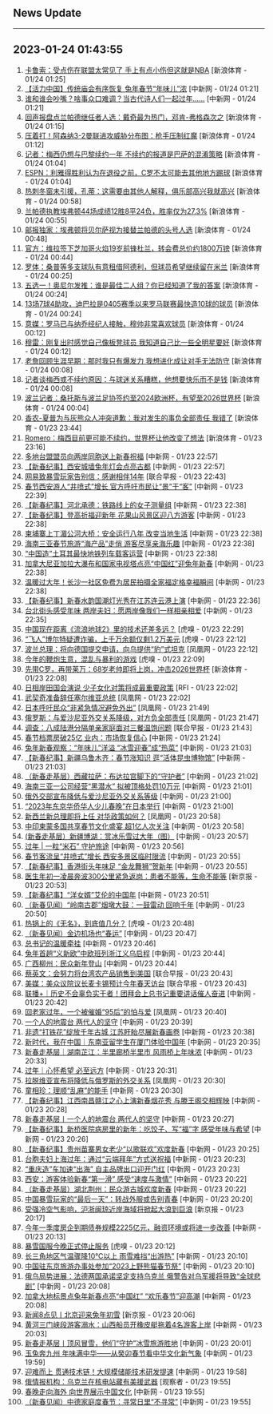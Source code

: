 ## News Update
---
2023-01-24 01:43:55
---
1. <a target="_blank" href="https://k.sina.cn/article_2018499075_784fda0302001l6dp.html?from=sports&subch=osport">卡鲁索：受点伤在联盟太常见了 手上有点小伤但这就是NBA</a> [新浪体育 - 01/24 01:25]
2. <a target="_blank" href="http://www.chinanews.com//cj/2023/01-24/9940993.shtml">【活力中国】传统庙会有序恢复 兔年春节“年味儿”浓</a> [中新网 - 01/24 01:21]
3. <a target="_blank" href="http://www.chinanews.com//cul/2023/01-24/9940992.shtml">谁和谁会吵嘴？啥事众口难调？当古代诗人们一起过年……</a> [中新网 - 01/24 01:21]
4. <a target="_blank" href="https://k.sina.cn/article_2018499075_784fda0302001l6dk.html?from=sports&subch=osport">回声报盘点兰帕德继任者人选：戴奇最为热门，邓肯-弗格森次之</a> [新浪体育 - 01/24 01:15]
5. <a target="_blank" href="https://k.sina.cn/article_2018499075_784fda0302001l6dh.html?from=sports&subch=osport">压着打！阿森纳3-2曼联进攻威胁分布图：枪手压制红魔</a> [新浪体育 - 01/24 01:12]
6. <a target="_blank" href="https://k.sina.cn/article_2018499075_784fda0302001l6dc.html?from=sports&subch=osport">记者：梅西仍想与巴黎续约一年 不续约的报道是巴萨的混淆策略</a> [新浪体育 - 01/24 01:04]
7. <a target="_blank" href="https://k.sina.cn/article_2018499075_784fda0302001l6db.html?from=sports&subch=osport">ESPN：利雅得胜利认为在退役之前，C罗不太可能去其他地方踢球</a> [新浪体育 - 01/24 01:04]
8. <a target="_blank" href="https://k.sina.cn/article_2018499075_784fda0302001l6da.html?from=sports&subch=osport">热刺冬窗未引援，孔蒂：这需要由其他人解释，俱乐部高兴我就高兴</a> [新浪体育 - 01/24 00:58]
9. <a target="_blank" href="https://k.sina.cn/article_2018499075_784fda0302001l6d8.html?from=sports&subch=osport">兰帕德执教埃弗顿44场成绩12胜8平24负，胜率仅为27.3%</a> [新浪体育 - 01/24 00:55]
10. <a target="_blank" href="https://k.sina.cn/article_2018499075_784fda0302001l6d5.html?from=sports&subch=osport">邮报独家：埃弗顿将贝尔萨视为接替兰帕德的头号人选</a> [新浪体育 - 01/24 00:48]
11. <a target="_blank" href="https://k.sina.cn/article_2018499075_784fda0302001l6d3.html?from=sports&subch=osport">官方：维拉签下芝加哥火焰19岁前锋杜兰，转会费总价约1800万镑</a> [新浪体育 - 01/24 00:44]
12. <a target="_blank" href="https://k.sina.cn/article_2018499075_784fda0302001l6cv.html?from=sports&subch=osport">罗体：桑普等多支球队有意租借阿德利，但球员希望继续留在米兰</a> [新浪体育 - 01/24 00:25]
13. <a target="_blank" href="https://k.sina.cn/article_2018499075_784fda0302001l6cs.html?from=sports&subch=osport">五选一！奥尼尔发推：谁是最佳二人组？你已经知道了我的答案</a> [新浪体育 - 01/24 00:24]
14. <a target="_blank" href="https://k.sina.cn/article_2018499075_784fda0302001l6cu.html?from=sports&subch=osport">13场7球4助攻，迪巴拉是0405赛季以来罗马联赛最快造10球的球员</a> [新浪体育 - 01/24 00:24]
15. <a target="_blank" href="https://k.sina.cn/article_2018499075_784fda0302001l6co.html?from=sports&subch=osport">意媒：罗马已与纳乔经纪人接触，穆帅非常喜欢球员</a> [新浪体育 - 01/24 00:12]
16. <a target="_blank" href="https://k.sina.cn/article_2018499075_784fda0302001l6cq.html?from=sports&subch=osport">穆雷：刚复出时感觉自己像板凳球员 我知道自己比一些全明星要好</a> [新浪体育 - 01/24 00:12]
17. <a target="_blank" href="https://k.sina.cn/article_2018499075_784fda0302001l6cp.html?from=sports&subch=osport">老詹回顾生涯早期：那时我只有爆发力 我想进化成让对手无法防守</a> [新浪体育 - 01/24 00:08]
18. <a target="_blank" href="https://k.sina.cn/article_2018499075_784fda0302001l6cm.html?from=sports&subch=osport">记者谈梅西或不续约原因：与球迷关系糟糕，他想要快乐而不是钱</a> [新浪体育 - 01/24 00:08]
19. <a target="_blank" href="https://k.sina.cn/article_2018499075_784fda0302001l6ck.html?from=sports&subch=osport">波兰记者：桑托斯与波兰足协签约至2024欧洲杯，有望至2026世界杯</a> [新浪体育 - 01/24 00:04]
20. <a target="_blank" href="https://k.sina.cn/article_2018499075_784fda0302001l6ca.html?from=sports&subch=osport">香农-夏普为与灰熊众人冲突道歉：我对发生的事负全部责任 我错了</a> [新浪体育 - 01/23 23:44]
21. <a target="_blank" href="https://k.sina.cn/article_1698513182_653d411e04001daox.html?from=sports&subch=osport">Romero：梅西目前更可能不续约，世界杯让他改变了想法</a> [新浪体育 - 01/23 23:16]
22. <a target="_blank" href="http://www.chinanews.com//shipin/cns-d/2023/01-23/news949482.shtml">多地台盟盟员向两岸同胞送上新春祝福</a> [中新网 - 01/23 22:57]
23. <a target="_blank" href="http://www.chinanews.com//shipin/cns-d/2023/01-23/news949481.shtml">【新春纪事】西安城墙兔年灯会点亮古都</a> [中新网 - 01/23 22:57]
24. <a target="_blank" href="https://www.zaobao.com/realtime/china/story20230123-1355823">网易致暴雪玩家告别信：感谢相伴14年</a> [联合早报 - 01/23 22:43]
25. <a target="_blank" href="http://www.chinanews.com//sh/2023/01-23/9940983.shtml">春节西安游人“井喷式”增长 官方呼吁市民让“景”于“客”</a> [中新网 - 01/23 22:39]
26. <a target="_blank" href="http://www.chinanews.com//shipin/cns/2023/01-23/news949476.shtml">【新春纪事】河北承德：铁路线上的女子测量组</a> [中新网 - 01/23 22:38]
27. <a target="_blank" href="http://www.chinanews.com//shipin/cns-d/2023/01-23/news949478.shtml">【新春纪事】登高祈福迎新年 花果山风景区迎八方游客</a> [中新网 - 01/23 22:38]
28. <a target="_blank" href="http://www.chinanews.com//shipin/cns-d/2023/01-23/news949477.shtml">柬埔寨上丁湄公河大桥：安全运行八年 改变当地生活</a> [中新网 - 01/23 22:38]
29. <a target="_blank" href="http://www.chinanews.com//cj/2023/01-23/9940982.shtml">海南三亚春节旅游“海产品”走俏  游客尽享亲海乐趣</a> [中新网 - 01/23 22:38]
30. <a target="_blank" href="http://www.chinanews.com//shipin/cns-d/2023/01-23/news949480.shtml">“中国造”土耳其最快地铁列车载客运营</a> [中新网 - 01/23 22:38]
31. <a target="_blank" href="http://www.chinanews.com//shipin/cns-d/2023/01-23/news949479.shtml">加拿大尼亚加拉大瀑布和国家电视塔点亮“中国红”迎兔年新春</a> [中新网 - 01/23 22:38]
32. <a target="_blank" href="http://www.chinanews.com//shipin/cns-d/2023/01-23/news949475.shtml">温暖过大年！长沙一社区免费为居民拍摄全家福定格幸福瞬间</a> [中新网 - 01/23 22:38]
33. <a target="_blank" href="http://www.chinanews.com//shipin/cns-d/2023/01-23/news949474.shtml">【新春纪事】新春水韵国潮灯光秀在江苏连云港上演</a> [中新网 - 01/23 22:36]
34. <a target="_blank" href="http://www.chinanews.com//shipin/cns-d/2023/01-23/news949473.shtml">台北街头感受年味 两岸夫妇：愿两岸像我们一样相亲相爱</a> [中新网 - 01/23 22:35]
35. <a target="_blank" href="https://www.huxiu.com/article/776677.html">中国现在距离《流浪地球2》里的技术还差多远？</a> [虎嗅 - 01/23 22:29]
36. <a target="_blank" href="https://www.huxiu.com/article/776637.html">“飞人”博尔特疑遭诈骗，上千万余额仅剩1.2万美元</a> [虎嗅 - 01/23 22:12]
37. <a target="_blank" href="https://news.ifeng.com/c/8MojldW4H6f">波兰总理：将向德国提交申请，向乌提供“豹”式坦克</a> [凤凰网 - 01/23 22:12]
38. <a target="_blank" href="https://www.huxiu.com/article/776663.html">今年的鞭炮生意，混乱与暴利的游戏</a> [虎嗅 - 01/23 22:09]
39. <a target="_blank" href="https://k.sina.cn/article_6645066132_18c13a994020012393.html?from=sports&subch=osport">先带C罗，再带莱万：68岁老帅即将上岗，冲击2026世界杯</a> [新浪体育 - 01/23 22:08]
40. <a target="_blank" href="https://www.rfi.fr/cn/%E8%BF%90%E5%8A%A8%E5%A4%A9%E5%9C%B0/20230123-%E4%B9%94%E7%A7%91%E7%BB%B4%E5%A5%87%E6%9C%AA%E5%8F%97%E8%85%BF%E4%BC%A4%E5%BD%B1%E5%93%8D-%E6%BE%B3%E7%BD%91%E7%9B%B4%E8%90%BD%E4%B8%89%E8%BD%BB%E6%9D%BE%E9%97%AF%E5%85%A58%E5%BC%BA">日相岸田国会演说 少子女化对策将成最重要政策</a> [RFI - 01/23 22:02]
41. <a target="_blank" href="https://news.ifeng.com/c/8Moiq2fxZJu">武契奇准备辞任塞尔维亚总统</a> [凤凰网 - 01/23 22:02]
42. <a target="_blank" href="https://news.ifeng.com/c/8MohGftv72k">日本呼吁民众“非紧急情况避免外出”</a> [凤凰网 - 01/23 21:49]
43. <a target="_blank" href="https://news.ifeng.com/c/8MogKtG2Uyo">俄罗斯：与爱沙尼亚外交关系降级，对方负全部责任</a> [凤凰网 - 01/23 21:47]
44. <a target="_blank" href="https://www.zaobao.com/realtime/china/story20230123-1355822">调查：八成陆港分隔单亲家庭面对三餐温饱问题</a> [联合早报 - 01/23 21:43]
45. <a target="_blank" href="http://www.chinanews.com//cul/2023/01-23/9940979.shtml">春节档票房破25亿 业内：市场恢复信心</a> [中新网 - 01/23 21:24]
46. <a target="_blank" href="http://www.chinanews.com//sh/2023/01-23/9940976.shtml">兔年新春观察：“年味儿”洋溢 “冰雪迎春”成“热菜”</a> [中新网 - 01/23 21:03]
47. <a target="_blank" href="http://www.chinanews.com//sh/shipin/cns/2023/01-23/news949472.shtml">【新春纪事】新疆乌鲁木齐：春节涨知识 逛“活体昆虫博物馆”</a> [中新网 - 01/23 21:03]
48. <a target="_blank" href="http://www.chinanews.com//tp/2023/01-23/9940977.shtml">（新春走基层）西藏拉萨：布达拉宫脚下的“守护者”</a> [中新网 - 01/23 21:02]
49. <a target="_blank" href="http://www.chinanews.com//sh/2023/01-23/9940973.shtml">海南三亚一公司经营“黑潜水” 拟被顶格处罚10万元</a> [中新网 - 01/23 21:01]
50. <a target="_blank" href="http://www.chinanews.com//gj/2023/01-23/9940975.shtml">俄外交部宣布降低与爱沙尼亚外交关系等级</a> [中新网 - 01/23 21:00]
51. <a target="_blank" href="http://www.chinanews.com//hr/2023/01-23/9940971.shtml">“2023年东京华侨华人少儿春晚”在日本举行</a> [中新网 - 01/23 21:00]
52. <a target="_blank" href="https://news.ifeng.com/c/8ModTy838uh">新西兰新总理即将上任 对华政策如何？</a> [凤凰网 - 01/23 20:58]
53. <a target="_blank" href="http://www.chinanews.com//cul/2023/01-23/9940950.shtml">中印柬蒙多国共享春节文化盛宴 超1亿人次关注</a> [中新网 - 01/23 20:58]
54. <a target="_blank" href="http://www.chinanews.com//sh/2023/01-23/9940970.shtml">(新春走基层）新疆博湖：赏冰乐雪过大年（图）</a> [中新网 - 01/23 20:57]
55. <a target="_blank" href="http://www.chinanews.com//sh/2023/01-23/9940974.shtml">过年 | 一粒“米石” 守护旅途</a> [中新网 - 01/23 20:56]
56. <a target="_blank" href="http://www.chinanews.com//sh/2023/01-23/9940946.shtml">春节客流呈“井喷式”增长 西安多景区临时限流</a> [中新网 - 01/23 20:55]
57. <a target="_blank" href="http://www.chinanews.com//ga/shipin/cns-d/2023/01-23/news949471.shtml">【新春纪事】香港街头年味足 “金龙舞狮”贺新年</a> [中新网 - 01/23 20:55]
58. <a target="_blank" href="https://www.bjnews.com.cn/detail-1674478479168778.html">医生年初一凌晨奔波300公里紧急返岗：患者不能等，生命不能等</a> [新京报 - 01/23 20:53]
59. <a target="_blank" href="http://www.chinanews.com//sh/shipin/cns/2023/01-23/news949470.shtml">【新春纪事】“洋女婿”艾伦的中国年</a> [中新网 - 01/23 20:51]
60. <a target="_blank" href="http://www.chinanews.com//sh/2023/01-23/9940965.shtml">（新春见闻）“岭南古郡”烟墩大鼓：一鼓雷动 回响千年</a> [中新网 - 01/23 20:50]
61. <a target="_blank" href="https://www.huxiu.com/article/776709.html">热锅上的《无名》，到底值几分？</a> [虎嗅 - 01/23 20:48]
62. <a target="_blank" href="http://www.chinanews.com//hr/2023/01-23/9940957.shtml">（新春见闻）金边机场也“春运”</a> [中新网 - 01/23 20:47]
63. <a target="_blank" href="http://www.chinanews.com//gn/2023/01-23/9940967.shtml">总书记的温暖牵挂</a> [中新网 - 01/23 20:46]
64. <a target="_blank" href="http://www.chinanews.com//sh/shipin/2023/01-23/news949469.shtml">兔年首趟“义新欧”中欧班列浙江义乌启程</a> [中新网 - 01/23 20:44]
65. <a target="_blank" href="http://www.chinanews.com//tp/2023/01-23/9940962.shtml">广西柳州：民众新年登山</a> [中新网 - 01/23 20:44]
66. <a target="_blank" href="https://www.zaobao.com/realtime/china/story20230123-1355813">蔡英文：会努力将台湾农产品销售到美国</a> [联合早报 - 01/23 20:43]
67. <a target="_blank" href="https://www.zaobao.com/realtime/china/story20230123-1355831">美媒：美众议院议长麦卡锡预计今年春天访台</a> [联合早报 - 01/23 20:43]
68. <a target="_blank" href="http://www.chinanews.com//gn/2023/01-23/9940968.shtml">联播+｜历史不会辜负实干者！团拜会上总书记重要讲话催人奋进</a> [中新网 - 01/23 20:42]
69. <a target="_blank" href="https://news.ifeng.com/c/8ModTy838rv">回老家过年，一个被催婚“95后”的怕与爱</a> [凤凰网 - 01/23 20:40]
70. <a target="_blank" href="http://www.chinanews.com//sh/shipin/2023/01-23/news949468.shtml">一个人的地震台 两代人的坚守</a> [中新网 - 01/23 20:39]
71. <a target="_blank" href="http://www.chinanews.com//tp/hd2011/2023/01-23/1057532.shtml">非遗“打铁花”绽放千年古城 江苏盱眙尽展新春画卷</a> [中新网 - 01/23 20:38]
72. <a target="_blank" href="http://www.chinanews.com//sh/shipin/2023/01-23/news949467.shtml">新时代，我在中国｜东南亚留学生在厦门体验中国年</a> [中新网 - 01/23 20:35]
73. <a target="_blank" href="http://www.chinanews.com//sh/2023/01-23/9940960.shtml">新春走基层｜湖南芷江：半里廊桥半里市 风雨桥上年味浓</a> [中新网 - 01/23 20:33]
74. <a target="_blank" href="http://www.chinanews.com//sh/shipin/2023/01-23/news949466.shtml">过年｜心怀希望 必至远方</a> [中新网 - 01/23 20:31]
75. <a target="_blank" href="https://news.ifeng.com/c/8MohGftv74Z">拉脱维亚宣布将降低与俄罗斯的外交关系</a> [凤凰网 - 01/23 20:30]
76. <a target="_blank" href="http://www.chinanews.com//sh/2023/01-23/9940958.shtml">童相珍：理顺“乱麻”的能手</a> [中新网 - 01/23 20:30]
77. <a target="_blank" href="http://www.chinanews.com//sh/shipin/cns-d/2023/01-23/news949463.shtml">【新春纪事】江西南昌赣江之心上演新春烟花秀 与滕王阁交相辉映</a> [中新网 - 01/23 20:28]
78. <a target="_blank" href="http://www.chinanews.com//sh/2023/01-23/9940955.shtml">新春走基层丨一个人的地震台 两代人的坚守</a> [中新网 - 01/23 20:27]
79. <a target="_blank" href="http://www.chinanews.com//sh/shipin/cns/2023/01-23/news949464.shtml">【新春纪事】新桥医院病房里的新年：吃饺子、写“福”字 感受年味与希望</a> [中新网 - 01/23 20:26]
80. <a target="_blank" href="http://www.chinanews.com//sh/shipin/cns-d/2023/01-23/news949462.shtml">【新春纪事】贵州苗寨男女老少“以歌联欢”欢度新春</a> [中新网 - 01/23 20:25]
81. <a target="_blank" href="http://www.chinanews.com//tw/shipin/cns-d/2023/01-23/news949465.shtml">台胞夫妇上海过年：通过“云端拜年”方式送祝福</a> [中新网 - 01/23 20:23]
82. <a target="_blank" href="http://www.chinanews.com//cj/2023/01-23/9940948.shtml">“重庆造”车加速“出海” 自主品牌出口迎开门红</a> [中新网 - 01/23 20:23]
83. <a target="_blank" href="http://www.chinanews.com//tp/2023/01-23/9940947.shtml">西安：游客体验新春“第一滑” 感受“速度与激情”</a> [中新网 - 01/23 20:22]
84. <a target="_blank" href="http://www.chinanews.com//tp/2023/01-23/9940933.shtml">（新春走基层）湖北荆州：民众游古城欢度新春</a> [中新网 - 01/23 20:22]
85. <a target="_blank" href="http://www.chinanews.com//cj/2023/01-23/9940949.shtml">中国暴雪玩家的“最后一天”：转战外服或告别青春</a> [中新网 - 01/23 20:20]
86. <a target="_blank" href="https://www.bjnews.com.cn/detail-167446681714545.html">受强冷空气影响，沪浙闽琼近岸海域将掀起大浪到巨浪</a> [新京报 - 01/23 20:17]
87. <a target="_blank" href="http://www.chinanews.com//cj/2023/01-23/9940945.shtml">今年一季度房企到期债券规模2225亿元，融资环境或将进一步改善</a> [中新网 - 01/23 20:13]
88. <a target="_blank" href="https://www.huxiu.com/article/776636.html">暴雪国服今晚正式停止服务</a> [虎嗅 - 01/23 20:12]
89. <a target="_blank" href="http://www.chinanews.com//sh/2023/01-23/9940942.shtml">长三角地区气温骤降10℃以上 雨雪难挡“出游热”</a> [中新网 - 01/23 20:10]
90. <a target="_blank" href="http://www.chinanews.com//gj/2023/01-23/9940932.shtml">中国驻东京旅游办事处参加“2023上野熊猫春节祭”</a> [中新网 - 01/23 20:10]
91. <a target="_blank" href="http://www.chinanews.com//gj/2023/01-23/9940937.shtml">俄乌局势进展：法德两国承诺坚定支持乌克兰 俄警告对乌军援将导致“全球悲剧”</a> [中新网 - 01/23 20:08]
92. <a target="_blank" href="http://www.chinanews.com//hr/2023/01-23/9940918.shtml">加拿大地标景点兔年新春点亮“中国红” “欢乐春节”迎高潮</a> [中新网 - 01/23 20:08]
93. <a target="_blank" href="https://www.bjnews.com.cn/detail-167447418314599.html">新闻8点见丨北京迎来兔年初雪</a> [新京报 - 01/23 20:06]
94. <a target="_blank" href="http://www.chinanews.com//sh/2023/01-23/9940916.shtml">黄河三门峡段游客溺水：山西船员开橡皮艇拖着4名游客上岸</a> [中新网 - 01/23 20:03]
95. <a target="_blank" href="http://www.chinanews.com//gn/2023/01-23/9940943.shtml">新春走基层丨顶风冒雪，他们“守护”冰雪旅游胜地</a> [中新网 - 01/23 20:01]
96. <a target="_blank" href="http://www.chinanews.com//gn/2023/01-23/9940941.shtml">玉兔奔九州 年味满中华——从癸卯春节看中华文化新气象</a> [中新网 - 01/23 19:59]
97. <a target="_blank" href="http://www.chinanews.com//gn/2023/01-23/9940940.shtml">迎难而上 贯通技术链！大规模储能技术研发提速</a> [中新网 - 01/23 19:58]
98. <a target="_blank" href="https://www.guancha.cn/internation/2023_01_23_677131.shtml">俄情报机构：乌克兰在核电站藏有美援武器</a> [观察者 - 01/23 19:55]
99. <a target="_blank" href="http://www.chinanews.com//gn/2023/01-23/9940939.shtml">春晚走向海外 向世界展示中国文化</a> [中新网 - 01/23 19:55]
100. <a target="_blank" href="http://www.chinanews.com//hr/2023/01-23/9940900.shtml">（新春见闻）中德家庭度春节：寻常日里“不寻常”</a> [中新网 - 01/23 19:55]
